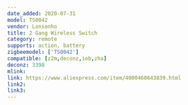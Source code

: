 ```yaml
---
date_added: 2020-07-31
model: TS0042
vendor: Lonsonho
title: 2 Gang Wireless Switch
category: remote
supports: action, battery
zigbeemodel: ['TS0042']
compatible: [z2m,deconz,iob,zha]
deconz: 3398
mlink: 
link: https://www.aliexpress.com/item/4000460643839.html
link2: 
link3: 
---
```

